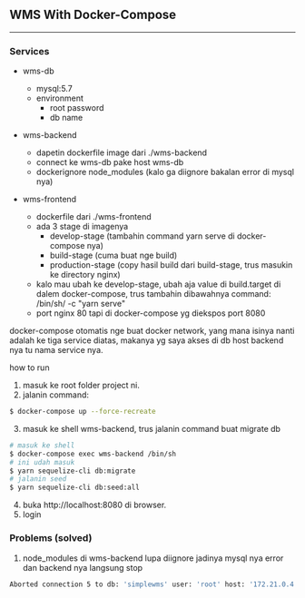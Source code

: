 ## WMS With Docker-Compose

<hr />

### Services
  - wms-db
    - mysql:5.7
    - environment
      - root password
      - db name
  
  - wms-backend
    - dapetin dockerfile image dari ./wms-backend
    - connect ke wms-db pake host wms-db
    - dockerignore node_modules (kalo ga diignore bakalan error di mysql nya)
  
  - wms-frontend
    - dockerfile dari ./wms-frontend
    - ada 3 stage di imagenya
      - develop-stage (tambahin command yarn serve di docker-compose nya)
      - build-stage (cuma buat nge build)
      - production-stage (copy hasil build dari build-stage, trus masukin ke directory nginx)
    - kalo mau ubah ke develop-stage, ubah aja value di build.target di dalem docker-compose, trus tambahin dibawahnya command: /bin/sh/ -c "yarn serve"
    - port nginx 80 tapi di docker-compose yg diekspos port 8080

docker-compose otomatis nge buat docker network, yang mana isinya nanti adalah ke tiga service diatas, makanya yg saya akses di db host backend nya tu nama service nya.

how to run
  1. masuk ke root folder project ni.
  2. jalanin command:
  ```bash
  $ docker-compose up --force-recreate
  ```
  3. masuk ke shell wms-backend, trus jalanin command buat migrate db
  ```bash
  # masuk ke shell
  $ docker-compose exec wms-backend /bin/sh
  # ini udah masuk
  $ yarn sequelize-cli db:migrate
  # jalanin seed
  $ yarn sequelize-cli db:seed:all
  ```
  4. buka http://localhost:8080 di browser.
  5. login

### Problems (solved)
  1. node_modules di wms-backend lupa diignore
    jadinya mysql nya error dan backend nya langsung stop
```bash
Aborted connection 5 to db: 'simplewms' user: 'root' host: '172.21.0.4' (Got an error reading communication packets)
```
